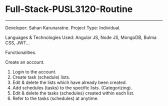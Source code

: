 # Full-Stack-PUSL3120-Routine
-----------------------------

Developer: Sahan Karunaratne. Project Type: Individual.

Languages & Technologies Used: Angular JS, Node JS, MongoDB, Bulma CSS, JWT...

Functionalities.

Create an account.
01. Login to the account.
02. Create task (schedule) lists.
03. Edit & delete the lists which have already been created.
04. Add schedules (tasks) to the specific lists. (Categorizing).
05. Edit & delete the tasks (schedules) created within each list.
06. Refer to the tasks (schedules) at anytime.
